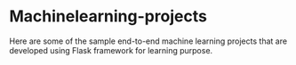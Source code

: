 # Machinelearning-projects

Here are some of the sample end-to-end machine learning projects that are developed using Flask framework for learning purpose.

